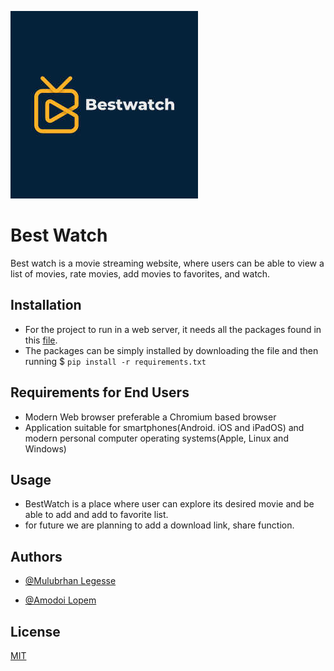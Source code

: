 
![Logo](https://github.com/amodoipeter/bestwatch/blob/main/logo.jpg?raw=true)


# Best Watch

Best watch is a movie streaming website, where users can be able to view a list of movies, rate movies, add movies to favorites, and watch.


## Installation

* For the project to run in a web server, it needs all the packages found in this [file](https://github.com/amodoipeter/bestwatch/requirements.txt).
* The packages can be simply installed by downloading the file and then running $ ```pip install -r requirements.txt```

    
## Requirements for End Users

* Modern Web browser preferable a Chromium based browser
* Application suitable for smartphones(Android. iOS and iPadOS) and modern personal computer operating systems(Apple, Linux and Windows)


## Usage

* BestWatch is a place where user can explore its desired movie and be able to add and add to favorite list.
* for future we are planning to add a download link, share function.
## Authors

- [@Mulubrhan Legesse](https://github.com/Ethiopian-boy/)

- [@Amodoi Lopem](https://github.com/amodoipeter/)

## License

[MIT](https://choosealicense.com/licenses/mit/)

